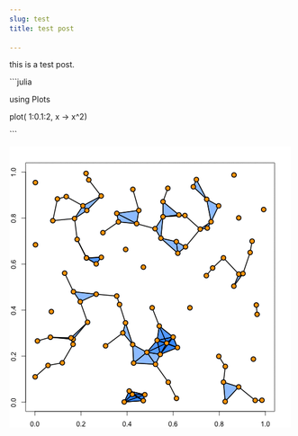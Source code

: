 ```yaml
---
slug: test
title: test post

---
```

this is a test post.

\`\`\`julia

using Plots

plot( 1:0.1:2, x -> x^2)

\`\`\`

![](/media/tda-images/thermodynamic.gif "This is a title")
